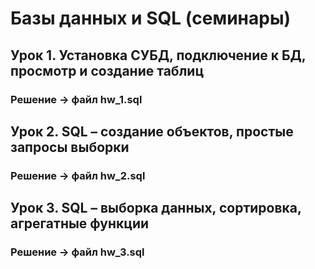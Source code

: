 # Базы данных и SQL (семинары)

## Урок 1. Установка СУБД, подключение к БД, просмотр и создание таблиц

### Решение ->  файл hw_1.sql

## Урок 2. SQL – создание объектов, простые запросы выборки
### Решение ->  файл hw_2.sql

## Урок 3. SQL – выборка данных, сортировка, агрегатные функции
### Решение ->  файл hw_3.sql
